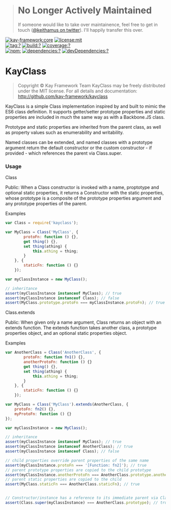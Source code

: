 > # No Longer Actively Maintained
> If someone would like to take over maintainence, feel free to get in touch ([@keithamus on twitter](https://twitter.com/keithamus)). I'll happily transfer this over.

[![kay-framework:core](https://img.shields.io/badge/kay--framework-core-blue.svg?style=flat-square)](https://github.com/kay-framework)
[![license:mit](https://img.shields.io/badge/license-mit-green.svg?style=flat-square)](http://kayframework.mit-license.org/)<br>
[![tag:?](https://img.shields.io/github/tag/kay-framework/kayclass.svg?style=flat-square)](https://github.com/kay-framework/kayclass/releases)
[![build:?](https://img.shields.io/travis/kay-framework/kayclass/master.svg?style=flat-square)](https://travis-ci.org/kay-framework/kayclass)
[![coverage:?](https://img.shields.io/coveralls/kay-framework/kayclass/master.svg?style=flat-square)](https://coveralls.io/r/kay-framework/kayclass)<br>
[![npm:](https://img.shields.io/npm/v/kayclass.svg?style=flat-square)](https://www.npmjs.com/packages/kayclass)
[![dependencies:?](https://img.shields.io/npm/dm/kayclass.svg?style=flat-square)](https://www.npmjs.com/packages/kayclass)
[![devDependencies:?](https://img.shields.io/david/kay-framework/kayclass.svg?style=flat-square)](https://david-dm.org/kay-framework/kayclass)


# KayClass

> Copyright © Kay Framework Team
> KayClass may be freely distributed under the MIT license.
> For all details and documentation:
> http://github.com/kay-framework/kayclass

KayClass is a simple Class implementation inspired by and built to mimic
the ES6 class definition. It supports getter/setter prototype properties and
static properties are included in much the same way as with a Backbone.JS
class.

Prototype and static properties are inherited from the parent class, as well
as property values such as enumerability and writability.

Named classes can be extended, and named classes with a prototype
argument return the default constructor or the custom constructor - if
provided - which references the parent via Class.super.


### Usage

Class

Public: When a Class constructor is invoked with a name, proptotype and optional
        static properties, it returns a Constructor with the static properties,
        whose prototype is a composite of the prototype properties argument and
        any prototype properties of the parent.

Examples

```js
var Class = require('kayclass');

var MyClass = Class('MyClass', {
        protoFn: function () {},
        get thing() {},
        set thing(athing) {
            this.athing = thing;
        }
    }, {
        staticFn: function () {}
    });

var myClassInstance = new MyClass();

// inheritance
assert(myClassInstance instanceof MyClass); // true
assert(myClassInstance instanceof Class); // false
assert(MyClass.prototype.protoFn === myClassInstance.protoFn); // true
```


Class.extends

Public: When given only a name argument, Class returns an object with an extends function.
        The extends function takes another class, a prototype properties object, and an optional
        static properties object.

Examples

```js
var AnotherClass = Class('AnotherClass', {
        protoFn: function fn1() {},
        anotherProtoFn: function () {}
        get thing() {},
        set thing(athing) {
            this.athing = thing;
        }
    }, {
        staticFn: function () {}
    });

var MyClass = Class('MyClass').extends(AnotherClass, {
    protoFn: fn2() {},
    myProtoFn: function () {}
});

var myClassInstance = new MyClass();

// inheritance
assert(myClassInstance instanceof MyClass); // true
assert(myClassInstance instanceof AnotherClass); // true
assert(myClassInstance instanceof Class); // false

// child properties override parent properties of the same name
assert(myClassInstance.protoFn === '[Function: fn2]'); // true
// parent prototype properties are copied to the child prototype
assert(myClassInstance.anotherProtoFn === AnotherClass.prototype.anotherProtoFn); // true
// parent static properties are copied to the child
assert(MyClass.staticFn === AnotherClass.staticFn); // true


// Constructor/instance has a reference to its immediate parent via Class.super()
assert(Class.super(myClassInstance) === AnotherClass.prototype); // true
```
